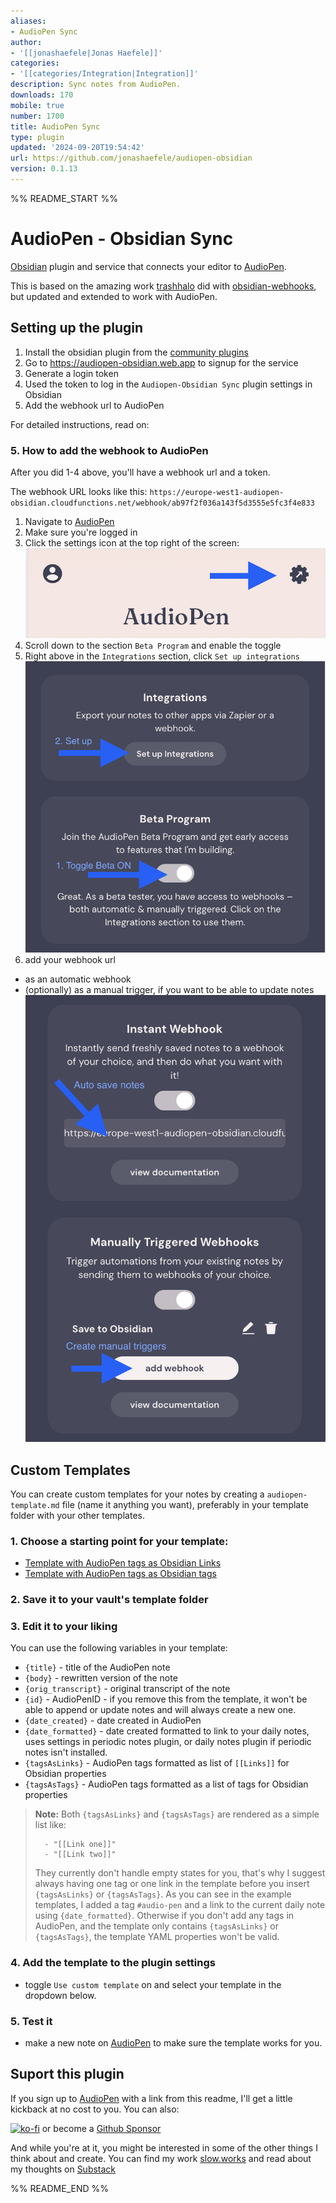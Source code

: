 ```yaml
---
aliases:
- AudioPen Sync
author:
- '[[jonashaefele|Jonas Haefele]]'
categories:
- '[[categories/Integration|Integration]]'
description: Sync notes from AudioPen.
downloads: 170
mobile: true
number: 1700
title: AudioPen Sync
type: plugin
updated: '2024-09-20T19:54:42'
url: https://github.com/jonashaefele/audiopen-obsidian
version: 0.1.13
---
```


%% README_START %%

# AudioPen - Obsidian Sync

[Obsidian](https://obsidian.md/) plugin and service that connects your editor to [AudioPen](https://audiopen.ai/?aff=x0g97).

This is based on the amazing work [trashhalo](https://github.com/trashhalo) did with [obsidian-webhooks](https://github.com/trashhalo/obsidian-webhooks), but updated and extended to work with AudioPen.

## Setting up the plugin

1. Install the obsidian plugin from the [community plugins](https://obsidian.md/plugins?search=audiopen-sync)
2. Go to https://audiopen-obsidian.web.app to signup for the service
3. Generate a login token
4. Used the token to log in the `Audiopen-Obsidian Sync` plugin settings in Obsidian
5. Add the webhook url to AudioPen

For detailed instructions, read on:

### 5. How to add the webhook to AudioPen

After you did 1-4 above, you'll have a webhook url and a token.

The webhook URL looks like this: `https://europe-west1-audiopen-obsidian.cloudfunctions.net/webhook/ab97f2f036a143f5d3555e5fc3f4e833`

1. Navigate to [AudioPen](https://audiopen.ai/?aff=x0g97)
2. Make sure you're logged in
3. Click the settings icon at the top right of the screen:
   ![find settings icon](https://raw.githubusercontent.com/jonashaefele/audiopen-obsidian/HEAD//shared/assets/1-open-settings.png)
4. Scroll down to the section `Beta Program` and enable the toggle
5. Right above in the `Integrations` section, click `Set up integrations`
   ![enable beta, setup integrations](https://raw.githubusercontent.com/jonashaefele/audiopen-obsidian/HEAD//shared/assets/2-beta-webhooks.png)
6. add your webhook url

- as an automatic webhook
- (optionally) as a manual trigger, if you want to be able to update notes
  ![webhok options](https://raw.githubusercontent.com/jonashaefele/audiopen-obsidian/HEAD//shared/assets/3-webhook-settings.png)

## Custom Templates

You can create custom templates for your notes by creating a `audiopen-template.md` file (name it anything you want), preferably in your template folder with your other templates.

### 1. Choose a starting point for your template:

- [Template with AudioPen tags as Obsidian Links](plugin/templates/template-links.md?plain=1)
- [Template with AudioPen tags as Obsidian tags](plugin/templates/template-tags.md?plain=1)

### 2. Save it to your vault's template folder

### 3. Edit it to your liking

You can use the following variables in your template:

- `{title}` - title of the AudioPen note
- `{body}` - rewritten version of the note
- `{orig_transcript}` - original transcript of the note
- `{id}` - AudioPenID - if you remove this from the template, it won't be able to append or update notes and will always create a new one.
- `{date_created}` - date created in AudioPen
- `{date_formatted}` - date created formatted to link to your daily notes, uses settings in periodic notes plugin, or daily notes plugin if periodic notes isn't installed.
- `{tagsAsLinks}` - AudioPen tags formatted as list of `[[Links]]` for Obsidian properties
- `{tagsAsTags}` - AudioPen tags formatted as a list of tags for Obsidian properties

> **Note:**
> Both `{tagsAsLinks}` and `{tagsAsTags}` are rendered as a simple list like:
>
> ```
>   - "[[Link one]]"
>   - "[[Link two]]"
> ```
>
> They currently don't handle empty states for you, that's why I suggest always having one tag or one link in the template before you insert `{tagsAsLinks}` or `{tagsAsTags}`. As you can see in the example templates, I added a tag `#audio-pen` and a link to the current daily note using `{date_formatted}`. Otherwise if you don't add any tags in AudioPen, and the template only contains `{tagsAsLinks}` or `{tagsAsTags}`, the template YAML properties won't be valid.

### 4. Add the template to the plugin settings

- toggle `Use custom template` on and select your template in the dropdown below.

### 5. Test it

- make a new note on [AudioPen](https://audiopen.ai/?aff=x0g97) to make sure the template works for you.

## Suport this plugin

If you sign up to [AudioPen](https://audiopen.ai/?aff=x0g97) with a link from this readme, I'll get a little kickback at no cost to you. You can also:

[![ko-fi](https://ko-fi.com/img/githubbutton_sm.svg)](https://ko-fi.com/R5R7K2D7N) or become a [Github Sponsor](https://github.com/sponsors/jonashaefele)

And while you're at it, you might be interested in some of the other things I think about and create.
You can find my work [slow.works](https://slow.works) and read about my thoughts on [Substack](https://slowworks.substack.com/)


%% README_END %%